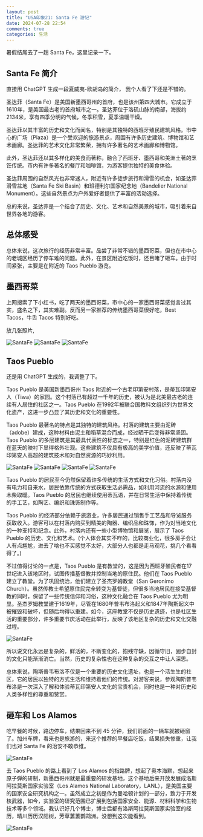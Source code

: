 ```yaml
---
layout: post
title: "USA印象21: Santa Fe 游记"
date: 2024-07-28 22:54
comments: true
categories: 生活
---
```


暑假结尾去了一趟 Santa Fe，这里记录一下。

<!--more-->

## Santa Fe 简介

直接用 ChatGPT 生成一段夏威夷-欧胡岛的简介， 我个人看了下还是不错的。

圣达菲（Santa Fe）是美国新墨西哥州的首府，也是该州第四大城市。它成立于1610年，是美国最古老的首府城市之一。圣达菲位于洛矶山脉的南部，海拔约2134米，享有四季分明的气候，冬季积雪，夏季温暖干燥。

圣达菲以其丰富的历史和文化而闻名，特别是其独特的西班牙殖民建筑风格。市中心的广场（Plaza）是一个受欢迎的旅游景点，周围有许多历史建筑、博物馆和艺术画廊。圣达菲的艺术文化非常繁荣，拥有许多著名的艺术画廊和博物馆。

此外，圣达菲还以其多样化的美食而著称，融合了西班牙、墨西哥和美洲土著的烹饪传统。市内有许多著名的餐厅和咖啡馆，为游客提供独特的美食体验。

圣达菲周围的自然风光也非常迷人，附近有许多徒步旅行和滑雪的机会，如圣达菲滑雪盆地（Santa Fe Ski Basin）和班德利尔国家纪念地（Bandelier National Monument）。这些自然景点为户外爱好者提供了丰富的活动选择。

总的来说，圣达菲是一个结合了历史、文化、艺术和自然美景的城市，吸引着来自世界各地的游客。

## 总体感受

总体来说，这次旅行的经历非常丰富。品尝了非常不错的墨西哥菜，但也在市中心的老城区经历了停车难的问题。此外，在景区附近吃饭时，还目睹了砸车。由于时间紧张，主要是在附近的 Taos Pueblo 游览。

## 墨西哥菜

上网搜索了下小红书，吃了两天的墨西哥菜，市中心的一家墨西哥菜感觉言过其实，盛名之下，其实难副。反而另一家推荐的传统墨西哥菜很好吃，Best Tacos，牛舌 Tacos 特别好吃。

放几张照片,

![SantaFe](/images/SantaFe/food1.jpeg)
![SantaFe](/images/SantaFe/food2.jpeg)
![SantaFe](/images/SantaFe/food3.jpeg)

## Taos Pueblo

还是用 ChatGPT 生成的，我调整了下。

Taos Pueblo 是美国新墨西哥州 Taos 附近的一个古老印第安村落，是蒂瓦印第安人（Tiwa）的家园。这个村落已有超过一千年的历史，被认为是北美最古老的连续有人居住的社区之一。Taos Pueblo 在1992年被联合国教科文组织列为世界文化遗产，这进一步凸显了其历史和文化的重要性。

Taos Pueblo 最著名的特点是其独特的建筑风格。村落的建筑主要由泥砖（adobe）建成，这种材料由泥土和稻草混合而成，经过晒干后变得非常坚固。Taos Pueblo 的多层建筑是其最具代表性的标志之一，特别是红色的泥砖建筑群在蓝天的映衬下显得格外壮观。这些建筑不仅具有极高的美学价值，还反映了蒂瓦印第安人高超的建筑技术和对自然资源的巧妙利用。

![SantaFe](/images/SantaFe/TaosPueblo2.jpeg)
![SantaFe](/images/SantaFe/TaosPueblo3.jpeg)
![SantaFe](/images/SantaFe/TaosPueblo4.jpeg)
![SantaFe](/images/SantaFe/TaosPueblo5.jpeg)

Taos Pueblo 的居民至今仍然保留着许多传统的生活方式和文化习俗。村落内没有电力和自来水，居民依靠传统的方式获取生活必需品，如利用河流的水源和使用木柴取暖。Taos Pueblo 的居民也继续使用蒂瓦语，并在日常生活中保持着传统的手工艺，如陶艺、编织和珠饰制作等。

Taos Pueblo 的经济部分依赖于旅游业，许多居民通过销售手工艺品和导览服务获取收入。游客可以在村落内购买到精美的陶器、编织品和珠饰，作为对当地文化的一种支持和纪念。此外，村落内还有一些小型博物馆和展览，展示了 Taos Pueblo 的历史、文化和艺术。(个人体会其实不咋的，比较商业化，很多房子会让人有点尴尬，进去了啥也不买感觉不太好，大部分人也都是走马观花，挑几个看看得了。)

不过值得讨论的一点是，Taos Pueblo 是有教堂的，这是因为西班牙殖民者在17世纪进入该地区时，试图传播基督教并控制当地的原住民。他们在 Taos Pueblo 建立了教堂。为了巩固统治，他们建立了圣杰罗姆教堂（San Geronimo Church）。虽然传教士希望原住民完全转变为基督徒，但很多当地居民在接受基督教的同时，保留了一些传统信仰和习俗，这种文化融合在 Taos Pueblo 尤为明显。圣杰罗姆教堂建于1619年，尽管在1680年普韦布洛起义和1847年陶斯起义中被摧毁和破坏，但随后均得以重建。如今，这座教堂不仅是历史遗迹，也是社区生活的重要部分，许多重要节庆活动在此举行，反映了该地区复杂的历史和文化交融过程。

![SantaFe](/images/SantaFe/TaosPueblo1.jpeg)

所以说文化永远是复杂的，鲜活的，不断变化的，抱残守缺，因循守旧，固步自封的文化只能渐渐消亡。当然，历史的复杂性也在这种复杂的交互之中让人深思。

总体来说，陶斯普韦布洛不仅是一个重要的历史文化遗址，也是一个活生生的社区，它的居民以独特的方式生活和维持着他们的传统。对游客来说，参观陶斯普韦布洛是一次深入了解和体验蒂瓦印第安人文化的宝贵机会，同时也是一种对历史和人类多样性的尊重和赞赏。

## 砸车和 Los Alamos

吃早餐的时候，路边停车，结果回来不到 45 分钟，我们前面的一辆车就被砸窗了。加州车牌，看来也是旅游的，来这个推荐的早餐店吃饭，结果损失惨重，让我们也对 Santa Fe 的治安不敢恭维。

![SantaFe](/images/SantaFe/carBroken.jpg)

去 Taos Pueblo 的路上看到了 Los Alamos 的指路牌，想起了奥本海默，想起来原子弹的研制，新墨西哥州就是最重要的研发基地，这个基地后来开放发展成洛斯阿拉莫斯国家实验室（Los Alamos National Laboratory，LANL），是美国主要的国家安全研究机构之一。虽然成立之初是作为曼哈顿计划的一部分，致力于开发核武器，如今，实验室的研究范围已扩展到包括国家安全、能源、材料科学和生物技术等多个领域。我认识好几个博士，博士后都有洛斯阿拉莫斯国家实验室的经历，晴川历历汉阳树，芳草萋萋鹦鹉洲。没想到这次能看到。

![SantaFe](/images/SantaFe/LosAlamos.jpeg)



